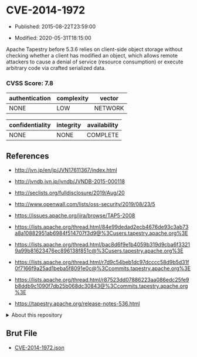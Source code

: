 # CVE-2014-1972

- Published: 2015-08-22T23:59:00

- Modified: 2020-05-31T18:15:00

Apache Tapestry before 5.3.6 relies on client-side object storage without checking whether a client has modified an object, which allows remote attackers to cause a denial of service (resource consumption) or execute arbitrary code via crafted serialized data.

### CVSS Score: **7.8**

| authentication | complexity | vector |
| --- | --- | --- |
| NONE | LOW | NETWORK |

| confidentiality | integrity | availability |
| --- | --- | --- |
| NONE | NONE | COMPLETE |

## References

* http://jvn.jp/en/jp/JVN17611367/index.html

* http://jvndb.jvn.jp/jvndb/JVNDB-2015-000118

* http://seclists.org/fulldisclosure/2019/Aug/20

* http://www.openwall.com/lists/oss-security/2019/08/23/5

* https://issues.apache.org/jira/browse/TAP5-2008

* https://lists.apache.org/thread.html/84e99dedad2ecb4676de93c3ab73a8a10882951ab6984f514707f3d9@%3Cusers.tapestry.apache.org%3E

* https://lists.apache.org/thread.html/bac8d6f9e1b4059b319d9cba6f33219a99b81623476ec896138f851c@%3Cusers.tapestry.apache.org%3E

* https://lists.apache.org/thread.html/r7d9c54beb1dc97dcccc58d9b5d31f0f7166f9a25ad1beba5f8091e0c@%3Ccommits.tapestry.apache.org%3E

* https://lists.apache.org/thread.html/r87523dd07886223aa086edc25fe9b8ddb9c1090f7db25b068dc30843@%3Ccommits.tapestry.apache.org%3E

* https://tapestry.apache.org/release-notes-536.html

<details>
<summary>About this repository</summary> 

  This repository is part of the project [Live Hack CVE](https://github.com/Live-Hack-CVE). Main website can be found [www.live-hack.org](https://www.live-hack.org) 
  
  Made by [Sn0wAlice](https://github.com/Sn0wAlice) for the people that care about security and need to have a feed of the latest CVEs. Hope you enjoy it, don't forget to star the repo and follow me on [Twitter](https://twitter.com/Sn0wAlice) and [Github](https://github.com/Sn0wAlice). And that is my [personnal website](https://www.alice-snow.me/)

  - [Home Page](https://github.com/Live-Hack-CVE)
  - [Framework](https://github.com/Live-Hack-CVE/cve-framework)
  - [CVE database](https://github.com/Live-Hack-CVE/full_database)
  - [Changelog](https://github.com/Live-Hack-CVE/Changelog)
</details>

## Brut File

* [CVE-2014-1972.json](https://raw.githubusercontent.com/Live-Hack-CVE/full_database/main/cves/2014/CVE-2014-1972.json)

